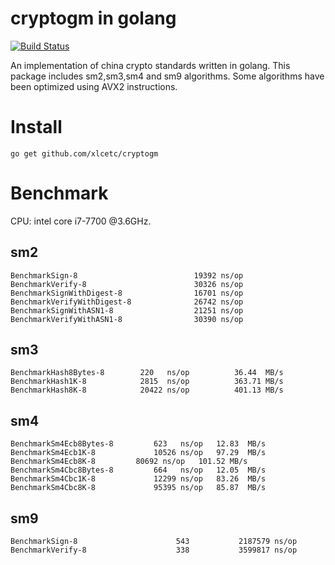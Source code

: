 # cryptogm in golang

[![Build Status](https://travis-ci.com/xlcetc/cryptogm.svg?branch=master)](https://travis-ci.com/xlcetc/cryptogm)

An implementation of china crypto standards written in golang. This package includes sm2,sm3,sm4 and sm9 algorithms.
Some algorithms have been optimized using AVX2 instructions.
# Install 

```
go get github.com/xlcetc/cryptogm
```

# Benchmark

CPU: intel core i7-7700 @3.6GHz.

## sm2

```
BenchmarkSign-8               	   	     19392 ns/op 
BenchmarkVerify-8             	   	     30326 ns/op 
BenchmarkSignWithDigest-8     	   	     16701 ns/op 
BenchmarkVerifyWithDigest-8   	   	     26742 ns/op 
BenchmarkSignWithASN1-8       	   	     21251 ns/op 
BenchmarkVerifyWithASN1-8     	   	     30390 ns/op 
```

## sm3

```
BenchmarkHash8Bytes-8   	 220   ns/op	      36.44  MB/s
BenchmarkHash1K-8       	 2815  ns/op	      363.71 MB/s
BenchmarkHash8K-8       	 20422 ns/op	      401.13 MB/s
```

## sm4

```
BenchmarkSm4Ecb8Bytes-8       	623   ns/op	  12.83  MB/s
BenchmarkSm4Ecb1K-8             10526 ns/op	  97.29  MB/s
BenchmarkSm4Ecb8K-8        	80692 ns/op	  101.52 MB/s
BenchmarkSm4Cbc8Bytes-8         664   ns/op	  12.05  MB/s
BenchmarkSm4Cbc1K-8             12299 ns/op	  83.26  MB/s
BenchmarkSm4Cbc8K-8             95395 ns/op	  85.87  MB/s
```

## sm9

```
BenchmarkSign-8                      543           2187579 ns/op
BenchmarkVerify-8                    338           3599817 ns/op
```